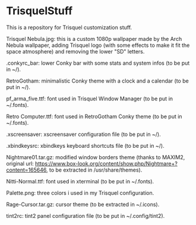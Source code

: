 # TrisquelStuff
This is a repository for Trisquel customization stuff.

Trisquel Nebula.jpg: this is a custom 1080p wallpaper made by the Arch Nebula wallpaper, adding Trisquel logo (with some effects to make it fit the space atmosphere) and removing the lower "SD" letters.

.conkyrc_bar: lower Conky bar with some stats and system infos (to be put in ~/).

RetroGotham: minimalistic Conky theme with a clock and a calendar (to be put in ~/).

pf_arma_five.ttf: font used in Trisquel Window Manager (to be put in ~/.fonts).

Retro Computer.ttf: font used in RetroGotham Conky theme (to be put in ~/.fonts).

.xscreensaver: xscreensaver configuration file (to be put in ~/).

.xbindkeysrc: xbindkeys keyboard shortcuts file (to be put in ~/).

Nightmare01.tar.gz: modified window borders theme (thanks to MAXIM2, original url: https://www.box-look.org/content/show.php/Nightmare+?content=165646, to be extracted in /usr/share/themes).

Nitti-Normal.ttf: font used in xterminal (to be put in ~/.fonts).

Palette.png: three colors i used in my Trisquel configuration.

Rage-Cursor.tar.gz: cursor theme (to be extracted in ~/.icons).

tint2rc: tint2 panel configuration file (to be put in ~/.config/tint2).
